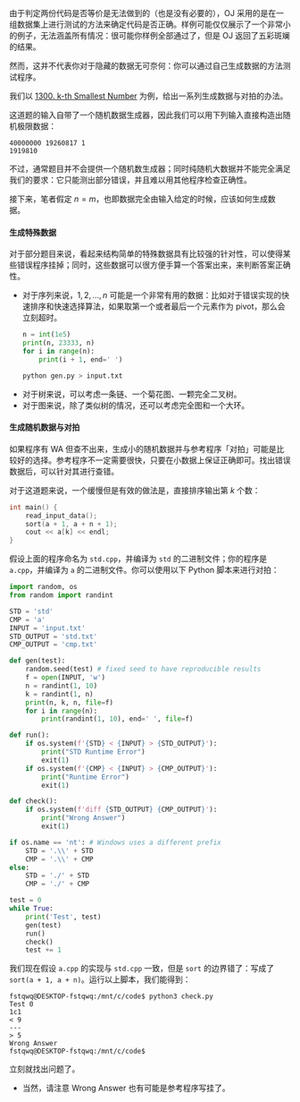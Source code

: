 由于判定两份代码是否等价是无法做到的（也是没有必要的），OJ 采用的是在一组数据集上进行测试的方法来确定代码是否正确。样例可能仅仅展示了一个非常小的例子，无法涵盖所有情况：很可能你样例全部通过了，但是 OJ 返回了五彩斑斓的结果。

然而，这并不代表你对于隐藏的数据无可奈何：你可以通过自己生成数据的方法测试程序。
    
我们以 [1300. k-th Smallest Number](https://acm.sjtu.edu.cn/OnlineJudge/problem?problem_id=1300) 为例，给出一系列生成数据与对拍的办法。

这道题的输入自带了一个随机数据生成器，因此我们可以用下列输入直接构造出随机极限数据：
```
40000000 19260817 1
1919810
```
不过，通常题目并不会提供一个随机数生成器；同时纯随机大数据并不能完全满足我们的要求：它只能测出部分错误，并且难以用其他程序检查正确性。

接下来，笔者假定 $n = m$，也即数据完全由输入给定的时候，应该如何生成数据。

#### 生成特殊数据
对于部分题目来说，看起来结构简单的特殊数据具有比较强的针对性，可以使得某些错误程序挂掉；同时，这些数据可以很方便手算一个答案出来，来判断答案正确性。

* 对于序列来说，$1, 2, \dots, n$ 可能是一个非常有用的数据：比如对于错误实现的快速排序和快速选择算法，如果取第一个或者最后一个元素作为 pivot，那么会立刻超时。
    ```python
    n = int(1e5)
    print(n, 23333, n)
    for i in range(n):
        print(i + 1, end=' ')
    ```
    ```sh
    python gen.py > input.txt
    ```
* 对于树来说，可以考虑一条链、一个菊花图、一颗完全二叉树。
* 对于图来说，除了类似树的情况，还可以考虑完全图和一个大环。
    
#### 生成随机数据与对拍
如果程序有 WA 但查不出来，生成小的随机数据并与参考程序「对拍」可能是比较好的选择。参考程序不一定需要很快，只要在小数据上保证正确即可。找出错误数据后，可以针对其进行查错。

对于这道题来说，一个缓慢但是有效的做法是，直接排序输出第 $k$ 个数：
```cpp
int main() {
    read_input_data();
    sort(a + 1, a + n + 1);
    cout << a[k] << endl;
}
```
假设上面的程序命名为 `std.cpp`，并编译为 `std` 的二进制文件；你的程序是 `a.cpp`，并编译为 `a` 的二进制文件。你可以使用以下 Python 脚本来进行对拍：
```python
import random, os
from random import randint

STD = 'std'
CMP = 'a'
INPUT = 'input.txt'
STD_OUTPUT = 'std.txt'
CMP_OUTPUT = 'cmp.txt'

def gen(test):
    random.seed(test) # fixed seed to have reproducible results 
    f = open(INPUT, 'w')
    n = randint(1, 10)
    k = randint(1, n)
    print(n, k, n, file=f)
    for i in range(n):
        print(randint(1, 10), end=' ', file=f)

def run():
    if os.system(f'{STD} < {INPUT} > {STD_OUTPUT}'):
        print("STD Runtime Error")
        exit(1)
    if os.system(f'{CMP} < {INPUT} > {CMP_OUTPUT}'):
        print("Runtime Error")
        exit(1)

def check():
    if os.system(f'diff {STD_OUTPUT} {CMP_OUTPUT}'):
        print("Wrong Answer")
        exit(1)

if os.name == 'nt': # Windows uses a different prefix
    STD = '.\\' + STD
    CMP = '.\\' + CMP
else:
    STD = './' + STD
    CMP = './' + CMP

test = 0
while True:
    print('Test', test)
    gen(test)
    run()
    check()
    test += 1
```
我们现在假设 `a.cpp` 的实现与 `std.cpp` 一致，但是 `sort` 的边界错了：写成了 `sort(a + 1, a + n)`。运行以上脚本，我们能得到：
```
fstqwq@DESKTOP-fstqwq:/mnt/c/code$ python3 check.py
Test 0
1c1
< 9
---
> 5
Wrong Answer
fstqwq@DESKTOP-fstqwq:/mnt/c/code$
```
立刻就找出问题了。

* 当然，请注意 Wrong Answer 也有可能是参考程序写挂了。